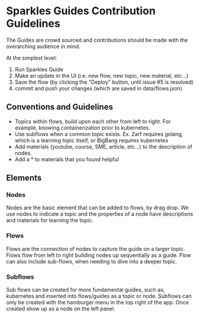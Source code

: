 # Sparkles Guides Contribution Guidelines

The Guides are crowd sourced and contributions should be made with the overarching audience in mind.

At the simplest level:

1. Run Sparkles Guide
2. Make an update in the UI (i.e. new flow, new topic, new material, etc...)
3. Save the flow (by clicking the "Deploy" button, until issue #5 is resolved)
4. commit and push your changes (which are saved in data/flows.json)

## Conventions and Guidelines

- Topics within flows, build upon each other from left to right. For example, knowing containerization prior to kubernetes.
- Use subflows when a common topic exists. Ex. Zarf requires golang, which is a learning topic itself, or BigBang requires kubernetes
- Add materials (youtube, course, SME, article, etc...) to the description of nodes.
- Add a * to materials that you found helpful 

## Elements
### Nodes

Nodes are the basic element that can be added to flows, by drag drop. We use nodes to indicate a topic and the properties of a node have descriptions and materials for learning the topic.

### Flows

Flows are the connection of nodes to capture the guide on a larger topic. Flows flow from left to right building nodes up sequentially as a guide. Flow can also include sub-flows, when needing to dive into a deeper topic.

### Subflows

Sub flows can be created for more fundamental guides, such as, kubernetes and inserted into flows/guides as a topic or node. Subflows can only be created with the hamburger menu in the top right of the app. Once created show up as a node on the left panel.




